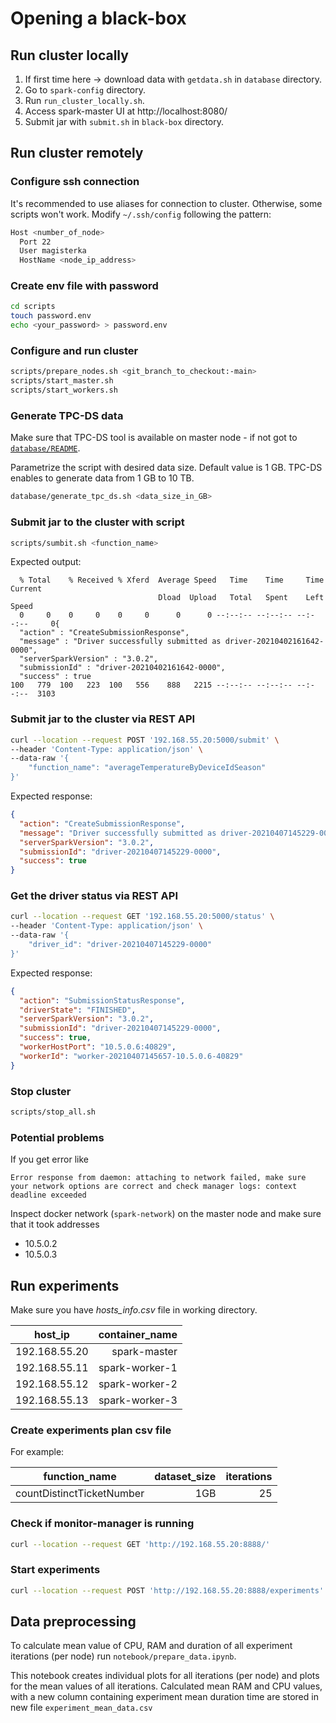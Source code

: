 # Opening a black-box

## Run cluster locally

1. If first time here -> download data with `getdata.sh` in `database` directory.
2. Go to `spark-config` directory.
4. Run `run_cluster_locally.sh`.
4. Access spark-master UI at http://localhost:8080/
5. Submit jar with `submit.sh` in `black-box` directory.

## Run cluster remotely

### Configure ssh connection

It's recommended to use aliases for connection to cluster. Otherwise, some scripts won't work. Modify `~/.ssh/config`
following the pattern:

```bash
Host <number_of_node>
  Port 22
  User magisterka
  HostName <node_ip_address>
```

### Create env file with password

```bash
cd scripts
touch password.env
echo <your_password> > password.env
```

### Configure and run cluster

```bash
scripts/prepare_nodes.sh <git_branch_to_checkout:-main>
scripts/start_master.sh
scripts/start_workers.sh
```

### Generate TPC-DS data
Make sure that TPC-DS tool is available on master node - if not got to [`database/README`](https://github.com/pientaa/opening-black-box/tree/tpc-ds/database#setup-tpc-ds). 

Parametrize the script with desired data size.
Default value is 1 GB. 
TPC-DS enables to generate data from 1 GB to 10 TB.
```bash
database/generate_tpc_ds.sh <data_size_in_GB>
```

### Submit jar to the cluster with script

```bash
scripts/sumbit.sh <function_name>
```

Expected output:

```
  % Total    % Received % Xferd  Average Speed   Time    Time     Time  Current
                                 Dload  Upload   Total   Spent    Left  Speed
  0     0    0     0    0     0      0      0 --:--:-- --:--:-- --:--:--     0{
  "action" : "CreateSubmissionResponse",
  "message" : "Driver successfully submitted as driver-20210402161642-0000",
  "serverSparkVersion" : "3.0.2",
  "submissionId" : "driver-20210402161642-0000",
  "success" : true
100   779  100   223  100   556    888   2215 --:--:-- --:--:-- --:--:--  3103
```

### Submit jar to the cluster via REST API

```bash
curl --location --request POST '192.168.55.20:5000/submit' \
--header 'Content-Type: application/json' \
--data-raw '{
    "function_name": "averageTemperatureByDeviceIdSeason"
}'
```

Expected response:

```json
{
  "action": "CreateSubmissionResponse",
  "message": "Driver successfully submitted as driver-20210407145229-0000",
  "serverSparkVersion": "3.0.2",
  "submissionId": "driver-20210407145229-0000",
  "success": true
}
```

### Get the driver status via REST API

```bash
curl --location --request GET '192.168.55.20:5000/status' \
--header 'Content-Type: application/json' \
--data-raw '{
    "driver_id": "driver-20210407145229-0000"
}'
```

Expected response:

```json
{
  "action": "SubmissionStatusResponse",
  "driverState": "FINISHED",
  "serverSparkVersion": "3.0.2",
  "submissionId": "driver-20210407145229-0000",
  "success": true,
  "workerHostPort": "10.5.0.6:40829",
  "workerId": "worker-20210407145657-10.5.0.6-40829"
}
```

### Stop cluster

```bash
scripts/stop_all.sh
```

### Potential problems

If you get error like

```
Error response from daemon: attaching to network failed, make sure your network options are correct and check manager logs: context deadline exceeded
```

Inspect docker network (`spark-network`) on the master node and make sure that it took addresses

- 10.5.0.2
- 10.5.0.3

## Run experiments

Make sure you have _hosts_info.csv_ file in working directory.

| host_ip              | container_name   |
|:--------------------------:| ------------:|
| 192.168.55.20  | spark-master  |
| 192.168.55.11  | spark-worker-1  |
| 192.168.55.12  | spark-worker-2  |
| 192.168.55.13  | spark-worker-3  |


### Create experiments plan csv file
For example:

| function_name              | dataset_size   | iterations |
|:--------------------------:| ------------:|  ------------:|
| countDistinctTicketNumber  | 1GB  | 25 |

### Check if monitor-manager is running
```bash
curl --location --request GET 'http://192.168.55.20:8888/'
```

### Start experiments

```bash
curl --location --request POST 'http://192.168.55.20:8888/experiments'
```

## Data preprocessing
To calculate mean value of CPU, RAM and duration of all experiment iterations (per node) run `notebook/prepare_data.ipynb`.

This notebook creates individual plots for all iterations (per node) and plots for the mean values of all iterations.
Calculated mean RAM and CPU values, with a new column containing experiment mean duration time are stored in new file `experiment_mean_data.csv`